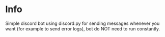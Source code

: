 # Info
Simple discord bot using discord.py for sending messages whenever you want (for example to send error logs), bot do NOT need to run constantly.
